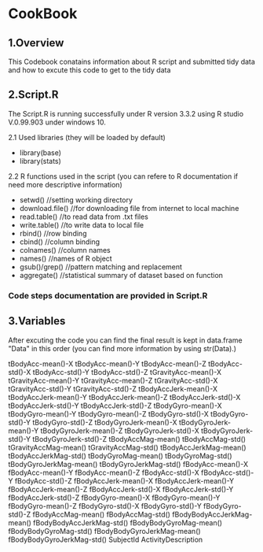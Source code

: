 # CookBook
## 1.Overview
This Codebook conatains information about R script and submitted tidy data and how to excute this code to get to the tidy data

## 2.Script.R
The Script.R is running successfully under R version 3.3.2 using R studio V.0.99.903 under windows 10.

2.1 Used libraries (they will be loaded by default)
* library(base)
* library(stats)

2.2 R functions used in the script (you can refere to R documentation if need more descriptive information)
* setwd()         //setting working directory
* download.file() //for downloading file from internet to local machine
* read.table()    //to read data from .txt files
* write.table()   //to write data to local file
* rbind()         //row binding
* cbind()         //column binding
* colnames()      //column names
* names()         //names of R object
* gsub()/grep()   //pattern matching and replacement
* aggregate()     //statistical summary of dataset based on function

### Code steps documentation are provided in Script.R

## 3.Variables
After excuting the code you can find the final result is kept in data.frame "Data" in this order (you can find more information by using str(Data).)

tBodyAcc-mean()-X 
tBodyAcc-mean()-Y
tBodyAcc-mean()-Z
tBodyAcc-std()-X
tBodyAcc-std()-Y
tBodyAcc-std()-Z
tGravityAcc-mean()-X
tGravityAcc-mean()-Y
tGravityAcc-mean()-Z
tGravityAcc-std()-X
tGravityAcc-std()-Y
tGravityAcc-std()-Z
tBodyAccJerk-mean()-X
tBodyAccJerk-mean()-Y
tBodyAccJerk-mean()-Z
tBodyAccJerk-std()-X
tBodyAccJerk-std()-Y
tBodyAccJerk-std()-Z
tBodyGyro-mean()-X
tBodyGyro-mean()-Y
tBodyGyro-mean()-Z
tBodyGyro-std()-X
tBodyGyro-std()-Y
tBodyGyro-std()-Z
tBodyGyroJerk-mean()-X
tBodyGyroJerk-mean()-Y
tBodyGyroJerk-mean()-Z
tBodyGyroJerk-std()-X
tBodyGyroJerk-std()-Y
tBodyGyroJerk-std()-Z
tBodyAccMag-mean()
tBodyAccMag-std()
tGravityAccMag-mean()
tGravityAccMag-std()
tBodyAccJerkMag-mean()
tBodyAccJerkMag-std()
tBodyGyroMag-mean()
tBodyGyroMag-std()
tBodyGyroJerkMag-mean()
tBodyGyroJerkMag-std()
fBodyAcc-mean()-X
fBodyAcc-mean()-Y
fBodyAcc-mean()-Z
fBodyAcc-std()-X
fBodyAcc-std()-Y
fBodyAcc-std()-Z
fBodyAccJerk-mean()-X
fBodyAccJerk-mean()-Y
fBodyAccJerk-mean()-Z
fBodyAccJerk-std()-X
fBodyAccJerk-std()-Y
fBodyAccJerk-std()-Z
fBodyGyro-mean()-X
fBodyGyro-mean()-Y
fBodyGyro-mean()-Z
fBodyGyro-std()-X
fBodyGyro-std()-Y
fBodyGyro-std()-Z
fBodyAccMag-mean()
fBodyAccMag-std()
fBodyBodyAccJerkMag-mean()
fBodyBodyAccJerkMag-std()
fBodyBodyGyroMag-mean()
fBodyBodyGyroMag-std()
fBodyBodyGyroJerkMag-mean()
fBodyBodyGyroJerkMag-std()
SubjectId
ActivityDescription
